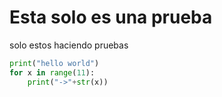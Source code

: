 # Esta solo es una prueba

solo estos haciendo pruebas 

```python
print("hello world")
for x in range(11):
    print("->"+str(x))
